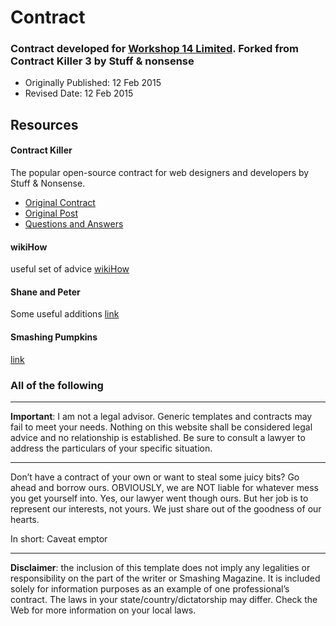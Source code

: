 Contract
========

### Contract developed for [Workshop 14 Limited](). Forked from Contract Killer 3 by Stuff &amp; nonsense

- Originally Published: 12 Feb 2015
- Revised Date: 12 Feb 2015

## Resources

#### Contract Killer

The popular open-source contract for web designers and developers by Stuff & Nonsense.

- [Original Contract](https://gist.github.com/CrowdHailer/ebdb15f3ef6513c4d67d/download#)
- [Original Post](http://stuffandnonsense.co.uk/projects/contract-killer/)
- [Questions and Answers](http://www.smashingmagazine.com/2013/01/16/killing-contracts-interview-andy-clarke/)

#### wikiHow
useful set of advice
[wikiHow](http://www.wikihow.com/Create-a-Freelancing-Contract)

#### Shane and Peter
Some useful additions
[link](http://tri.be/update-the-shane-peter-inc-contract/)

#### Smashing Pumpkins
[link](http://www.smashingmagazine.com/2010/06/07/how-to-spot-a-sketchy-client-plus-a-contract-template/)

### All of the following
***

**Important**: I am not a legal advisor. Generic templates and contracts may fail to meet your needs. Nothing on this website shall be considered legal advice and no relationship is established. Be sure to consult a lawyer to address the particulars of your specific situation.

***

Don’t have a contract of your own or want to steal some juicy bits? Go ahead and borrow ours. OBVIOUSLY, we are NOT liable for whatever mess you get yourself into. Yes, our lawyer went though ours. But her job is to represent our interests, not yours. We just share out of the goodness of our hearts.

In short: Caveat emptor

***

**Disclaimer**: the inclusion of this template does not imply any legalities or responsibility on the part of the writer or Smashing Magazine. It is included solely for information purposes as an example of one professional’s contract. The laws in your state/country/dictatorship may differ. Check the Web for more information on your local laws.
